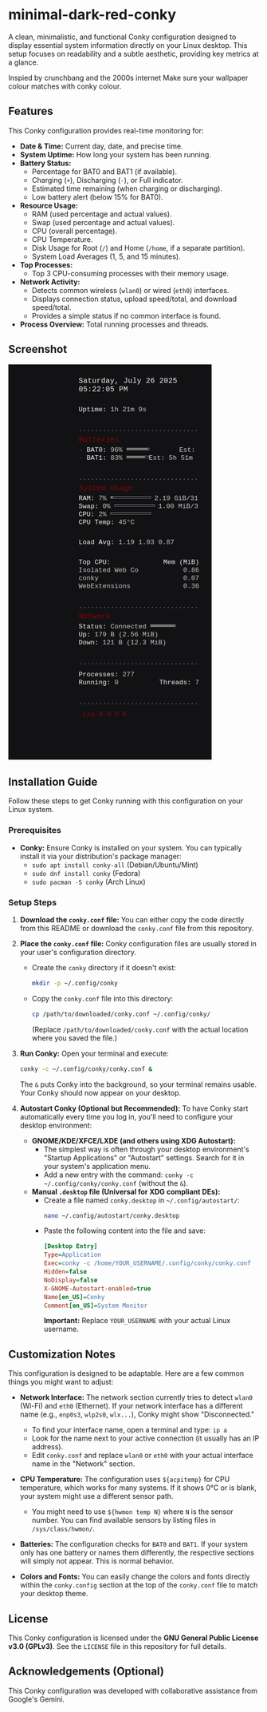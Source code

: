# minimal-dark-red-conky

A clean, minimalistic, and functional Conky configuration designed to display essential system information directly on your Linux desktop. This setup focuses on readability and a subtle aesthetic, providing key metrics at a glance.

Inspied by crunchbang and the 2000s internet 
Make sure your wallpaper colour matches with conky colour.



## Features

This Conky configuration provides real-time monitoring for:

* **Date & Time:** Current day, date, and precise time.
* **System Uptime:** How long your system has been running.
* **Battery Status:**
    * Percentage for BAT0 and BAT1 (if available).
    * Charging (`+`), Discharging (`-`), or Full indicator.
    * Estimated time remaining (when charging or discharging).
    * Low battery alert (below 15% for BAT0).
* **Resource Usage:**
    * RAM (used percentage and actual values).
    * Swap (used percentage and actual values).
    * CPU (overall percentage).
    * CPU Temperature.
    * Disk Usage for Root (`/`) and Home (`/home`, if a separate partition).
    * System Load Averages (1, 5, and 15 minutes).
* **Top Processes:**
    * Top 3 CPU-consuming processes with their memory usage.
* **Network Activity:**
    * Detects common wireless (`wlan0`) or wired (`eth0`) interfaces.
    * Displays connection status, upload speed/total, and download speed/total.
    * Provides a simple status if no common interface is found.
* **Process Overview:** Total running processes and threads.

## Screenshot

![My Conky Corner](Screenshot_1.png)

## Installation Guide

Follow these steps to get Conky running with this configuration on your Linux system.

### Prerequisites

* **Conky:** Ensure Conky is installed on your system. You can typically install it via your distribution's package manager:
    * `sudo apt install conky-all` (Debian/Ubuntu/Mint)
    * `sudo dnf install conky` (Fedora)
    * `sudo pacman -S conky` (Arch Linux)

### Setup Steps

1.  **Download the `conky.conf` file:**
    You can either copy the code directly from this README or download the `conky.conf` file from this repository.

2.  **Place the `conky.conf` file:**
    Conky configuration files are usually stored in your user's configuration directory.
    * Create the `conky` directory if it doesn't exist:
        ```bash
        mkdir -p ~/.config/conky
        ```
    * Copy the `conky.conf` file into this directory:
        ```bash
        cp /path/to/downloaded/conky.conf ~/.config/conky/
        ```
        (Replace `/path/to/downloaded/conky.conf` with the actual location where you saved the file.)

3.  **Run Conky:**
    Open your terminal and execute:
    ```bash
    conky -c ~/.config/conky/conky.conf &
    ```
    The `&` puts Conky into the background, so your terminal remains usable. Your Conky should now appear on your desktop.

4.  **Autostart Conky (Optional but Recommended):**
    To have Conky start automatically every time you log in, you'll need to configure your desktop environment:
    * **GNOME/KDE/XFCE/LXDE (and others using XDG Autostart):**
        * The simplest way is often through your desktop environment's "Startup Applications" or "Autostart" settings. Search for it in your system's application menu.
        * Add a new entry with the command: `conky -c ~/.config/conky/conky.conf` (without the `&`).
    * **Manual `.desktop` file (Universal for XDG compliant DEs):**
        * Create a file named `conky.desktop` in `~/.config/autostart/`:
            ```bash
            nano ~/.config/autostart/conky.desktop
            ```
        * Paste the following content into the file and save:
            ```ini
            [Desktop Entry]
            Type=Application
            Exec=conky -c /home/YOUR_USERNAME/.config/conky/conky.conf
            Hidden=false
            NoDisplay=false
            X-GNOME-Autostart-enabled=true
            Name[en_US]=Conky
            Comment[en_US]=System Monitor
            ```
            **Important:** Replace `YOUR_USERNAME` with your actual Linux username.

## Customization Notes

This configuration is designed to be adaptable. Here are a few common things you might want to adjust:

* **Network Interface:**
    The network section currently tries to detect `wlan0` (Wi-Fi) and `eth0` (Ethernet). If your network interface has a different name (e.g., `enp0s3`, `wlp2s0`, `wlx...`), Conky might show "Disconnected."
    * To find your interface name, open a terminal and type: `ip a`
    * Look for the name next to your active connection (it usually has an IP address).
    * Edit `conky.conf` and replace `wlan0` or `eth0` with your actual interface name in the "Network" section.

* **CPU Temperature:**
    The configuration uses `${acpitemp}` for CPU temperature, which works for many systems. If it shows 0°C or is blank, your system might use a different sensor path.
    * You might need to use `${hwmon temp N}` where `N` is the sensor number. You can find available sensors by listing files in `/sys/class/hwmon/`.

* **Batteries:**
    The configuration checks for `BAT0` and `BAT1`. If your system only has one battery or names them differently, the respective sections will simply not appear. This is normal behavior.

* **Colors and Fonts:**
    You can easily change the colors and fonts directly within the `conky.config` section at the top of the `conky.conf` file to match your desktop theme.

## License

This Conky configuration is licensed under the **GNU General Public License v3.0 (GPLv3)**. See the `LICENSE` file in this repository for full details.

## Acknowledgements (Optional)

This Conky configuration was developed with collaborative assistance from Google's Gemini.
